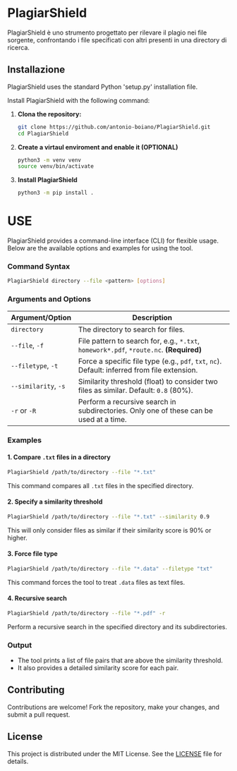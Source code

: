 
# PlagiarShield

PlagiarShield è uno strumento progettato per rilevare il plagio nei file sorgente, confrontando i file specificati con altri presenti in una directory di ricerca.

## Installazione

PlagiarShield uses the standard Python 'setup.py' installation file.

Install PlagiarShield with the following command:

1. **Clona the repository:**

   ```bash
   git clone https://github.com/antonio-boiano/PlagiarShield.git
   cd PlagiarShield
2. **Create a virtaul enviroment and enable it (OPTIONAL)**
   ```bash
   python3 -m venv venv
   source venv/bin/activate
3. **Install PlagiarShield**
   ```bash
   python3 -m pip install .
   
USE
================
PlagiarShield provides a command-line interface (CLI) for flexible usage. Below are the available options and examples for using the tool.

### Command Syntax

```bash
PlagiarShield directory --file <pattern> [options]
```

### Arguments and Options

| Argument/Option     | Description                                                                                       |
|---------------------|---------------------------------------------------------------------------------------------------|
| `directory`         | The directory to search for files.                                                               |
| `--file`, `-f`      | File pattern to search for, e.g., `*.txt`, `homework*.pdf`, `*route.nc`. **(Required)**           |
| `--filetype`, `-t`  | Force a specific file type (e.g., `pdf`, `txt`, `nc`). Default: inferred from file extension.     |
| `--similarity`, `-s`| Similarity threshold (float) to consider two files as similar. Default: `0.8` (80%).             |
| `-r` or `-R`        | Perform a recursive search in subdirectories. Only one of these can be used at a time.           |

### Examples

#### 1. Compare `.txt` files in a directory

```bash
PlagiarShield /path/to/directory --file "*.txt"
```

This command compares all `.txt` files in the specified directory.

#### 2. Specify a similarity threshold

```bash
PlagiarShield /path/to/directory --file "*.txt" --similarity 0.9
```

This will only consider files as similar if their similarity score is 90% or higher.

#### 3. Force file type

```bash
PlagiarShield /path/to/directory --file "*.data" --filetype "txt"
```

This command forces the tool to treat `.data` files as text files.

#### 4. Recursive search

```bash
PlagiarShield /path/to/directory --file "*.pdf" -r
```

Perform a recursive search in the specified directory and its subdirectories.

### Output

- The tool prints a list of file pairs that are above the similarity threshold.
- It also provides a detailed similarity score for each pair.

## Contributing

Contributions are welcome! Fork the repository, make your changes, and submit a pull request.

## License

This project is distributed under the MIT License. See the [LICENSE](LICENSE) file for details.
